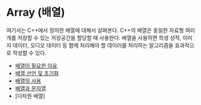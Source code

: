 # Array (배열)

여기서는 C++에서 정의한 배열에 대해서 살펴본다. C++의 배열은 동일한 자료형 여러개를 저장할 수 있는 저장공간을 할당할 때 사용한다. 
배열을 사용하면 학생 성적, 이미지 데이터, 오디오 데이터 등 함께 처리해야 할 데이러를 처리하는 알고리즘을 효과적으로 작성할 수 있다. 

* [배열이 필요한 이유](https://github.com/geunkim/CPPLectures/blob/master/Array/whyArray.md)
* [배열 선언 및 초기화](https://github.com/geunkim/CPPLectures/blob/master/Array/Declaration_Initializaion.md)
* [배열의 사용](https://github.com/geunkim/CPPLectures/blob/master/Array/AccessArrayElements.md)
* [배열과 문자열](https://github.com/geunkim/CPPLectures/blob/master/Array/charArray.md)
* [다차원 배열]

 



